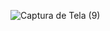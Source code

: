 ![Captura de Tela (9)](https://user-images.githubusercontent.com/85201008/191629217-e4fd33bc-6d1d-4bc6-98b2-0251972851dd.png)

